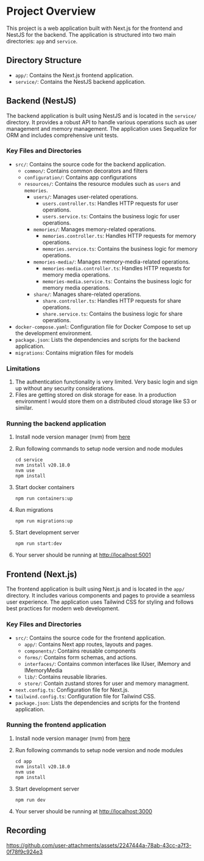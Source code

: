 # Project Overview

This project is a web application built with Next.js for the frontend and NestJS for the backend. The application is structured into two main directories: `app` and `service`.

## Directory Structure

- `app/`: Contains the Next.js frontend application.
- `service/`: Contains the NestJS backend application.

## Backend (NestJS)

The backend application is built using NestJS and is located in the `service/` directory. It provides a robust API to handle various operations such as user management and memory management. The application uses Sequelize for ORM and includes comprehensive unit tests.

### Key Files and Directories

- `src/`: Contains the source code for the backend application.
  - `common/`: Contains common decorators and filters
  - `configuration/`: Contains app configurations
  - `resources/`: Contains the resource modules such as `users` and `memories`.
    - `users/`: Manages user-related operations.
      - `users.controller.ts`: Handles HTTP requests for user operations.
      - `users.service.ts`: Contains the business logic for user operations.
    - `memories/`: Manages memory-related operations.
      - `memories.controller.ts`: Handles HTTP requests for memory operations.
      - `memories.service.ts`: Contains the business logic for memory operations.
    - `memories-media/`: Manages memory-media-related operations.
      - `memories-media.controller.ts`: Handles HTTP requests for memory media operations.
      - `memories-media.service.ts`: Contains the business logic for memory media operations.
    - `share/`: Manages share-related operations.
      - `share.controller.ts`: Handles HTTP requests for share operations.
      - `share.service.ts`: Contains the business logic for share operations.
- `docker-compose.yaml`: Configuration file for Docker Compose to set up the development environment.
- `package.json`: Lists the dependencies and scripts for the backend application.
- `migrations`: Contains migration files for models

### Limitations

1. The authentication functionality is very limited. Very basic login and sign up without any security considerations.
2. Files are getting stored on disk storage for ease. In a production environment I would store them on a distributed cloud storage like S3 or similar.

### Running the backend application

1.  Install node version manager (nvm) from [here](https://github.com/nvm-sh/nvm#install--update-script)
2.  Run following commands to setup node version and node modules

        cd service
        nvm install v20.18.0
        nvm use
        npm install

3.  Start docker containers

        npm run containers:up

4.  Run migrations

        npm run migrations:up

5.  Start development server

        npm run start:dev

6.  Your server should be running at [http://localhost:5001](http://localhost:5001)

## Frontend (Next.js)

The frontend application is built using Next.js and is located in the `app/` directory. It includes various components and pages to provide a seamless user experience. The application uses Tailwind CSS for styling and follows best practices for modern web development.

### Key Files and Directories

- `src/`: Contains the source code for the frontend application.
    - `app/`: Contains Next app routes, layouts and pages.
    - `components/`: Contains reusable components
    - `forms/`: Contains form schemas, and actions.
    - `interfaces/`: Contains common interfaces like IUser, IMemory and IMemoryMedia
    - `lib/`: Contains reusable libraries.
    - `store/`: Contain zustand stores for user and memory managment.
- `next.config.ts`: Configuration file for Next.js.
- `tailwind.config.ts`: Configuration file for Tailwind CSS.
- `package.json`: Lists the dependencies and scripts for the frontend application.

### Running the frontend application

1.  Install node version manager (nvm) from [here](https://github.com/nvm-sh/nvm#install--update-script)
2.  Run following commands to setup node version and node modules

        cd app
        nvm install v20.18.0
        nvm use
        npm install

3.  Start development server

        npm run dev

4.  Your server should be running at [http://localhost:3000](http://localhost:3000)

## Recording

https://github.com/user-attachments/assets/2247444a-78ab-43cc-a7f3-0f78f9c924e3



